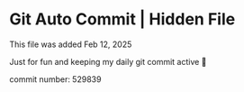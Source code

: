 # Git Auto Commit | Hidden File

This file was added Feb 12, 2025

Just for fun and keeping my daily git commit active 🤪

commit number: 529839

